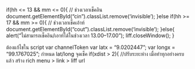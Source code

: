 if(hh <= 13 && mm <= 0){ // ช่วงเวลาเช็คอิน
document.getElementById(“cin”).classList.remove(‘invisible’);
}else if(hh >= 17 && mm >= 0){ // ช่วงเวลาเช็คเอ้าท์
document.getElementById(“cout”).classList.remove(‘invisible’);
}else{
alert(“ไม่สามารถเช็คอิน/เอาท์ได้ในช่วงเวลา 13.00–17.00”);
liff.closeWindow();
}


ต้องแก้ไขใน script
var channelToken
var latx = “9.0202447”;
var longx = “99.1767025”;
กำหนด lat/long จุดเช็ค
if(xdist > 2){ //ปรับระยะห่าง
เมื่อทำทุกอย่างครบแล้ว สร้าง rich menu > link > liff url
